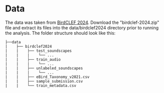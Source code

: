 # Data
The data was taken from [BirdCLEF 2024](https://www.kaggle.com/competitions/birdclef-2024/data). Download the "birdclef-2024.zip" file and extract its files into the data/birdclef2024 directory prior to running the analysis. The folder structure should look like this:
```
├──data
|    ├── birdclef2024
|    |    ├── test_soundscapes
|    |    |    └── ...
|    |    ├── train_audio
|    |    |    └── ...
|    |    ├── unlabeled_soundscapes
|    |    |    └── ...
|    |    ├── eBird_Taxonomy_v2021.csv
|    |    ├── sample_submission.csv
|    |    └── train_metadata.csv
```
